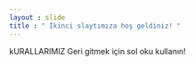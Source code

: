 ```yaml
---
layout : slide 
title : " İkinci slaytımıza hoş geldiniz! "
---
```

kURALLARIMIZ
Geri gitmek için sol oku kullanın!
